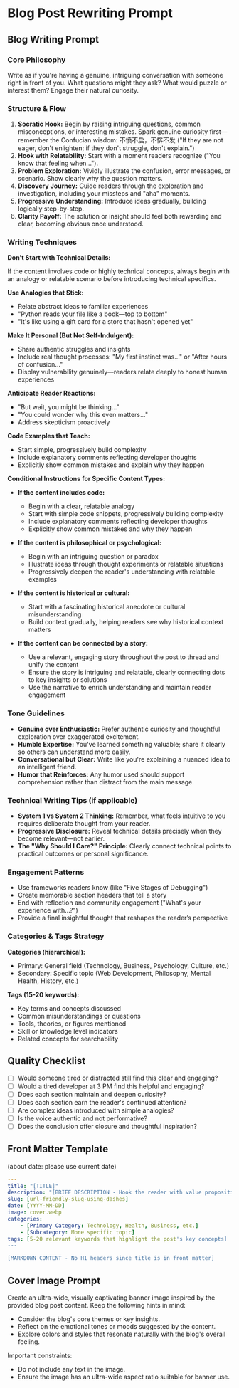 # Blog Post Rewriting Prompt

## Blog Writing Prompt

### Core Philosophy

Write as if you're having a genuine, intriguing conversation with someone right in front of you. What questions might they ask? What would puzzle or interest them? Engage their natural curiosity.

### Structure & Flow

1. **Socratic Hook:** Begin by raising intriguing questions, common misconceptions, or interesting mistakes. Spark genuine curiosity first—remember the Confucian wisdom: 不愤不启，不悱不发 ("If they are not eager, don't enlighten; if they don't struggle, don't explain.")
2. **Hook with Relatability:** Start with a moment readers recognize ("You know that feeling when...").
3. **Problem Exploration:** Vividly illustrate the confusion, error messages, or scenario. Show clearly why the question matters.
4. **Discovery Journey:** Guide readers through the exploration and investigation, including your missteps and "aha" moments.
5. **Progressive Understanding:** Introduce ideas gradually, building logically step-by-step.
6. **Clarity Payoff:** The solution or insight should feel both rewarding and clear, becoming obvious once understood.

### Writing Techniques

**Don't Start with Technical Details:**

If the content involves code or highly technical concepts, always begin with an analogy or relatable scenario before introducing technical specifics.

**Use Analogies that Stick:**

* Relate abstract ideas to familiar experiences
* "Python reads your file like a book—top to bottom"
* "It's like using a gift card for a store that hasn't opened yet"

**Make It Personal (But Not Self-Indulgent):**

* Share authentic struggles and insights
* Include real thought processes: "My first instinct was..." or "After hours of confusion..."
* Display vulnerability genuinely—readers relate deeply to honest human experiences

**Anticipate Reader Reactions:**

* "But wait, you might be thinking..."
* "You could wonder why this even matters..."
* Address skepticism proactively

**Code Examples that Teach:**

* Start simple, progressively build complexity
* Include explanatory comments reflecting developer thoughts
* Explicitly show common mistakes and explain why they happen

**Conditional Instructions for Specific Content Types:**

* **If the content includes code:**

  * Begin with a clear, relatable analogy
  * Start with simple code snippets, progressively building complexity
  * Include explanatory comments reflecting developer thoughts
  * Explicitly show common mistakes and why they happen

* **If the content is philosophical or psychological:**

  * Begin with an intriguing question or paradox
  * Illustrate ideas through thought experiments or relatable situations
  * Progressively deepen the reader's understanding with relatable examples

* **If the content is historical or cultural:**

  * Start with a fascinating historical anecdote or cultural misunderstanding
  * Build context gradually, helping readers see why historical context matters

* **If the content can be connected by a story:**

  * Use a relevant, engaging story throughout the post to thread and unify the content
  * Ensure the story is intriguing and relatable, clearly connecting dots to key insights or solutions
  * Use the narrative to enrich understanding and maintain reader engagement

### Tone Guidelines

* **Genuine over Enthusiastic:** Prefer authentic curiosity and thoughtful exploration over exaggerated excitement.
* **Humble Expertise:** You've learned something valuable; share it clearly so others can understand more easily.
* **Conversational but Clear:** Write like you're explaining a nuanced idea to an intelligent friend.
* **Humor that Reinforces:** Any humor used should support comprehension rather than distract from the main message.

### Technical Writing Tips (if applicable)

* **System 1 vs System 2 Thinking:** Remember, what feels intuitive to you requires deliberate thought from your reader.
* **Progressive Disclosure:** Reveal technical details precisely when they become relevant—not earlier.
* **The "Why Should I Care?" Principle:** Clearly connect technical points to practical outcomes or personal significance.

### Engagement Patterns

* Use frameworks readers know (like "Five Stages of Debugging")
* Create memorable section headers that tell a story
* End with reflection and community engagement ("What's your experience with…?")
* Provide a final insightful thought that reshapes the reader’s perspective

### Categories & Tags Strategy

**Categories (hierarchical):**

* Primary: General field (Technology, Business, Psychology, Culture, etc.)
* Secondary: Specific topic (Web Development, Philosophy, Mental Health, History, etc.)

**Tags (15-20 keywords):**

* Key terms and concepts discussed
* Common misunderstandings or questions
* Tools, theories, or figures mentioned
* Skill or knowledge level indicators
* Related concepts for searchability

## Quality Checklist

* [ ] Would someone tired or distracted still find this clear and engaging?
* [ ] Would a tired developer at 3 PM find this helpful and engaging?
* [ ] Does each section maintain and deepen curiosity?
* [ ] Does each section earn the reader's continued attention?
* [ ] Are complex ideas introduced with simple analogies?
* [ ] Is the voice authentic and not performative?
* [ ] Does the conclusion offer closure and thoughtful inspiration?

## Front Matter Template

(about date: please use current date)

```yaml
---
title: "[TITLE]"
description: "[BRIEF DESCRIPTION - Hook the reader with value proposition]"
slug: [url-friendly-slug-using-dashes]
date: [YYYY-MM-DD]
image: cover.webp
categories:
    - [Primary Category: Technology, Health, Business, etc.]
    - [Subcategory: More specific topic]
tags: [5-20 relevant keywords that highlight the post's key concepts]
---

[MARKDOWN CONTENT - No H1 headers since title is in front matter]
```

## Cover Image Prompt

Create an ultra-wide, visually captivating banner image inspired by the provided blog post content. Keep the following hints in mind:

* Consider the blog's core themes or key insights.
* Reflect on the emotional tones or moods suggested by the content.
* Explore colors and styles that resonate naturally with the blog's overall feeling.

Important constraints:

* Do not include any text in the image.
* Ensure the image has an ultra-wide aspect ratio suitable for banner use.
